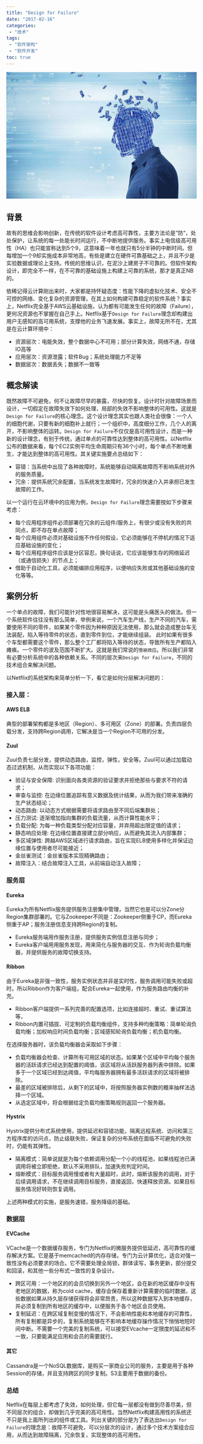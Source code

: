 ```yaml
---
title: "Design for Failure"
date: "2017-02-16"
categories:
 - "技术"
tags:
 - "软件架构"
 - "软件开发"
toc: true
---
```


![](/images/dff/dff.jpeg)

## 背景

故有的思维会影响创新，在传统的软件设计考虑高可靠性，主要方法论是”防“，处处保护，让系统的每一处能长时间运行，不中断地提供服务。事实上电信级高可用性（HA）也只能宣称达到5个9，这意味着一年也就只有5分半钟的中断时间。但每增加一个9却实施成本非常地高，有些是建立在硬件可靠基础之上，并且不少是实验数据或理论上支持。传统的思维认识，在泥沙上建房子不可靠的。但软件架构设计，即完全不一样，在不可靠的基础设施上构建上可靠的系统，那才是真正NB的。

依稀记得云计算刚出来时，大家都是持怀疑态度：性能下降的虚拟化技术、安全不可控的网络、变化复杂的资源管理，在其上如何构建可靠稳定的软件系统？事实上，Netflix完全基于AWS云基础设施，认为都有可能发生任何的故障（Failure），更何况资源也不掌握在自己手上。Netflix基于`Design for Failure`理念却构建出用户无感知的高可用系统，支撑他的业务飞速发展。事实上，故障无所不在，尤其是在云计算环境中：
 
 - 资源层次：电能失效，整个数据中心不可用；部分计算失效，网络不通，存储IO高等
 - 应用层次：资源泄露；软件Bug；系统处理能力不足等
 - 数据层次：数据丢失；数据不一致等
 
 <!--more-->

## 概念解读

既然故障不可避免，何不让故障尽早的暴露，尽快的恢复。设计时针对故障场景而设计，一切假定在故障失效下如何处理，局部的失效不影响整体的可用性。这就是`Design for Failure`的核心理念。这个设计理念其实也跟人类社会很像：一个人的细胞代谢，只要有新的细胞补上就行；一个组织中，高度细分工作，几个人的离开，不影响整体的运转。`Design for Failure`不仅仅是高可用性设计，而是一种新的设计理念，有别于传统，通过单点的可靠性达到整体的高可用性。以Netflix公布的数据来看，每个EC2实例平均生命周期只有36个小时，每个单点不断地重生，才能达到整体的高可用性。其关键实施要点总结如下：

 - 容错：当系统中出现了各种故障时，系统能够自动隔离故障而不影响系统对外的服务质量。
 - 冗余：提供系统冗余配置，当系统发生故障时，冗余的快速介入并承担已发生故障的工作。

以一个运行在云环境中的应用为例，`Design for Failure`理念需要按如下步骤来考虑：
  
 - 每个应用程序组件必须部署在冗余的云组件/服务上，有很少或没有失败的共同点，即不存在单点故障；
 - 每个应用组件必须对基础设施不作任何假设，它必须能够在不停机的情况下适应基础设施的变化；
 - 每个应用程序组件应该是分区容忍，换句话说，它应该能够生存的网络延迟（或通信损失）的节点上；
 - 借助于自动化工具，必须能编排应用程序，以便响应失败或其他基础设施的变化等等。

## 案例分析

一个单点的故障，我们可能针对性地很容易解决，这可能是头痛医头的做法。但一个系统软件往往没有那么简单，举例来说，一个汽车生产线，生产不同的汽车，需要使用不同的零件，如果某个零件因为种种原因无法使用，那么就会造成整台车无法装配，陷入等待零件的状态，直到零件到位，才能继续组装。 此时如果有很多个车型都需要这个零件，那么整个工厂都将陷入等待的状态，导致所有生产都陷入瘫痪。一个零件的波及范围不断扩大。这就是我们常说的`雪崩效应`。所以我们非常有必要分析系统中的各种依赖关系。不同的层次来`Design for Failure`，不同的技术组合来解决问题。

以Netflix的系统架构来简单分析一下，看它是如何分层解决问题的：

### 接入层：

#### AWS ELB

典型的部署架构都是多地区（Region）、多可用区（Zone）的部署。负责四层负载分发，支持跨Region调用，它解决是当一个Region不可用的分发。

#### Zuul

Zuul负责七层分发，提供动态路由，监控，弹性，安全等。Zuul可以通过加载动态过滤机制，从而实现以下各项功能：

 - 验证与安全保障: 识别面向各类资源的验证要求并拒绝那些与要求不符的请求；
 - 审查与监控: 在边缘位置追踪有意义数据及统计结果，从而为我们带来准确的生产状态结论；
 - 动态路由: 以动态方式根据需要将请求路由至不同后端集群处；
 - 压力测试: 逐渐增加指向集群的负载流量，从而计算性能水平；
 - 负载分配: 为每一种负载类型分配对应容量，并弃用超出限定值的请求；
 - 静态响应处理: 在边缘位置直接建立部分响应，从而避免其流入内部集群；
 - 多区域弹性: 跨越AWS区域进行请求路由，旨在实现ELB使用多样化并保证边缘位置与使用者尽可能接近；
 - 金丝雀测试：金丝雀版本实现精确路由；
 - 故障注入：结合故障注入工具，从前端自动注入故障；

### 服务层

#### Eureka

Eureka为所有Netflix服务提供服务注册集中管理，当然它也是可以分Zone分Region集群部署的。它与Zookeeper不同是：Zookeeper侧重于CP，而Eureka侧重于AP；服务注册信息支持跨Region的复制。

 - Eureka服务端用作服务注册，提供服务实例信息注册与同步； 
 - Eureka客户端用用服务发现，用来简化与服务器的交互、作为轮询负载均衡器，并提供服务的故障切换支持。

#### Ribbon

由于Eureka是非强一致性，服务实例状态并非是实时性，服务调用可能失败或超时。所以Ribbon作为客户端组，配合Eureka一起使用，作为服务路由均衡的补充。

 - Ribbon客户端提供一系列完善的配置选项，比如连接超时、重试、重试算法等，
 - Ribbon内置可插拔、可定制的负载均衡组件，支持多种均衡策略：简单轮询负载均衡；加权响应时间负载均衡；区域感知轮询负载均衡；机负载均衡。

在选择服务器时，该负载均衡器会采取如下步骤：
 
 - 负载均衡器会检查、计算所有可用区域的状态。如果某个区域中平均每个服务器的活跃请求已经达到配置的阈值，该区域将从活跃服务器列表中排除。如果多于一个区域已经到达阈值，平均每服务器拥有最多活跃请求的区域将被排除。
 - 最差的区域被排除后，从剩下的区域中，将按照服务器实例数的概率抽样法选择一个区域。
 - 从选定区域中，将会根据给定负载均衡策略规则返回一个服务器。

#### Hystrix

Hystrix提供分布式系统使用，提供延迟和容错功能，隔离远程系统、访问和第三方程序库的访问点，防止级联失败，保证复杂的分布系统在面临不可避免的失败时，仍能有其弹性。

 - 隔离模式：简单说就是为每个依赖调用分配一个小的线程池，如果线程池已满调用将被立即拒绝，默认不采用排队，加速失败判定时间。
 - 熔断模式：目标服务调用慢或者有大量超时，此时，熔断该服务的调用，对于后续调用请求，不在继续调用目标服务，直接返回，快速释放资源。如果目标服务情况好转则恢复调用。

上述两种模式的实施，是服务速错，服务降级的基础。


### 数据层


#### EVCache

VCache是一个数据缓存服务，专门为Netflix的微服务提供低延迟，高可靠性的缓存解决方案。它是基于memcached的内存存储，专门为云计算优化，适合对强一致性没有必须要求的场合。它不需要处理全局锁，群体读写，事务更新，部分提交和回滚，和其他一些分布式一致性的复杂设计。

 - 跨区可用：一个地区的的会员切换到另外一个地区，会在新的地区缓存中没有老地区的数据，称为cold cache，缓存会保存着重新计算需要的临时数据，这些数据如果从持久层存储获得将会非常昂贵，所以这种数据写入到本地缓存，并必须复制到所有地区的缓存中，以便服务于各个地区会员使用。
 - 复制延迟：在跨区域复制变慢的情况下，不会影响性能和本地缓存的可靠性，所有复制都是异步的，复制系统能够在不影响本地缓存操作情况下悄悄地短时间中断。不需要一个完美的复制系统，可以接受EVcache一定限度的延迟和不一致，只要能满足应用和会员的需要就行。

#### 其它

Cassandra是一个NoSQL数据库，是购买一家商业公司的服务，主要是用于各种Session的存储，并且支持跨区的同步复制。S3主要用于数据的备份。

### 总结

Netflix在每层上都考虑了失效，如何处理，但它每一层都没有做到尽善尽美，但不同层次的组合，却做到几乎完美的高可用性。当然Netflix构建高用性的系统还不只是我上面所列出的组件或工具。列出关键的部分是为了表达出`Design for Failure`的理念是：故障不可避免，可以分层次的设计，通过多个技术方案组合应用，从而达到故障隔离，冗余恢复，实现整体的高可用性。




